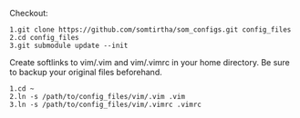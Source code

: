 Checkout:
```
1.git clone https://github.com/somtirtha/som_configs.git config_files
2.cd config_files
3.git submodule update --init
```
Create softlinks to vim/.vim and vim/.vimrc in your home directory. Be sure to backup your original files beforehand.
```
1.cd ~
2.ln -s /path/to/config_files/vim/.vim .vim
3.ln -s /path/to/config_files/vim/.vimrc .vimrc
```

